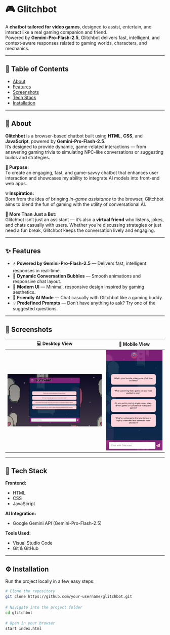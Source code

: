 # 🎮 Glitchbot  

A **chatbot tailored for video games**, designed to assist, entertain, and interact like a real gaming companion and friend.  
Powered by **Gemini-Pro-Flash-2.5**, Glitchbot delivers fast, intelligent, and context-aware responses related to gaming worlds, characters, and mechanics.

---

## 📑 Table of Contents  
- [About](#-about)  
- [Features](#-features)  
- [Screenshots](#-screenshots)  
- [Tech Stack](#-tech-stack)  
- [Installation](#-installation)  
---

## 📘 About  
**Glitchbot** is a browser-based chatbot built using **HTML**, **CSS**, and **JavaScript**, powered by **Gemini-Pro-Flash-2.5**.  
It’s designed to provide dynamic, game-related interactions — from answering gaming trivia to simulating NPC-like conversations or suggesting builds and strategies.

**🎯 Purpose:**  
To create an engaging, fast, and game-savvy chatbot that enhances user interaction and showcases my ability to integrate AI models into front-end web apps.

**💡 Inspiration:**  
Born from the idea of bringing *in-game assistance* to the browser, Glitchbot aims to blend the fun of gaming with the utility of conversational AI.

**🤝 More Than Just a Bot:**  
Glitchbot isn’t just an assistant — it’s also a **virtual friend** who listens, jokes, and chats casually with users. Whether you’re discussing strategies or just need a fun break, Glitchbot keeps the conversation lively and engaging.

---

## ✨ Features  
- ⚡ **Powered by Gemini-Pro-Flash-2.5** — Delivers fast, intelligent responses in real-time.  
- 💬 **Dynamic Conversation Bubbles** — Smooth animations and responsive chat layout.  
- 🌈 **Modern UI** — Minimal, responsive design inspired by gaming aesthetics.  
- 🤖 **Friendly AI Mode** — Chat casually with Glitchbot like a gaming buddy.  
- 💡 **Predefined Prompts** — Don’t have anything to ask? Try one of the suggested questions.  

---

## 📸 Screenshots  

| 💻 Desktop View | 📱 Mobile View |
|:----------------:|:--------------:|
| ![Desktop Screenshot](screenshots/screenshot1.png) | ![Mobile Screenshot](screenshots/screenshot2.png) |

---

## 🧰 Tech Stack  

**Frontend:**  
- HTML  
- CSS  
- JavaScript  

**AI Integration:**  
- Google Gemini API (Gemini-Pro-Flash-2.5)

**Tools Used:**  
- Visual Studio Code  
- Git & GitHub  

---

## ⚙️ Installation  

Run the project locally in a few easy steps:

```bash
# Clone the repository
git clone https://github.com/your-username/glitchbot.git

# Navigate into the project folder
cd glitchbot

# Open in your browser
start index.html
